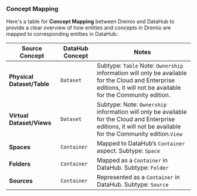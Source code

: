 ### Concept Mapping

Here's a table for **Concept Mapping** between Dremio and DataHub to provide a clear overview of how entities and concepts in Dremio are mapped to corresponding entities in DataHub:

| Source Concept             | DataHub Concept | Notes                                                                                                                                                            |
| -------------------------- | --------------- | ---------------------------------------------------------------------------------------------------------------------------------------------------------------- |
| **Physical Dataset/Table** | `Dataset`       | Subtype: `Table` Note: `Ownership` information will only be available for the Cloud and Enterprise editions, it will not be available for the Community edition. |
| **Virtual Dataset/Views**  | `Dataset`       | Subtype: Note: `Ownership` information will only be available for the Cloud and Enterprise editions, it will not be available for the Community edition.`View`   |
| **Spaces**                 | `Container`     | Mapped to DataHub’s `Container` aspect. Subtype: `Space`                                                                                                         |
| **Folders**                | `Container`     | Mapped as a `Container` in DataHub. Subtype: `Folder`                                                                                                            |
| **Sources**                | `Container`     | Represented as a `Container` in DataHub. Subtype: `Source`                                                                                                       |
